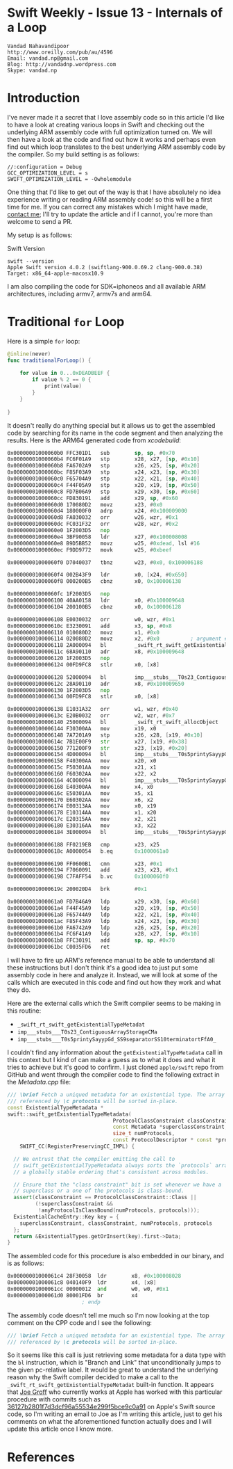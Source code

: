 Swift Weekly - Issue 13 - Internals of a Loop
===
	Vandad Nahavandipoor
	http://www.oreilly.com/pub/au/4596
	Email: vandad.np@gmail.com
	Blog: http://vandadnp.wordpress.com
	Skype: vandad.np

Introduction
===
I've never made it a secret that I love assembly code so in this article I'd like to have a look at creating various loops in Swift and checking out the underlying ARM assembly code with full optimization turned on. We will then have a look at the code and find out how it works and perhaps even find out which loop translates to the best underlying ARM assembly code by the compiler. So my build setting is as follows:

```
//:configuration = Debug
GCC_OPTIMIZATION_LEVEL = s
SWIFT_OPTIMIZATION_LEVEL = -Owholemodule
```

One thing that I'd like to get out of the way is that I have absolutely no idea experience writing or reading ARM assembly code! so this will be a first time for me. If you can correct any mistakes which I might have made, [contact me](mailto:vandad.np@gmail.com); I'll try to update the article and if I cannot, you're more than welcome to send a PR.

My setup is as follows:

Swift Version

```
swift --version
Apple Swift version 4.0.2 (swiftlang-900.0.69.2 clang-900.0.38)
Target: x86_64-apple-macosx10.9
```

I am also compiling the code for SDK=iphoneos and all available ARM architectures, including armv7, armv7s and arm64.


Traditional `for` Loop
===

Here is a simple `for` loop:

```swift
@inline(never)
func traditionalForLoop() {
    
    for value in 0...0xDEADBEEF {
        if value % 2 == 0 {
            print(value)
        }
    }
    
}
```

It doesn't really do anything special but it allows us to get the assembled code by searching for its name in the code segment and then analyzing the results. Here is the ARM64 generated code from *xcodebuild*:

```asm
0x00000001000060b0 FFC301D1   sub        sp, sp, #0x70
0x00000001000060b4 FC6F01A9   stp        x28, x27, [sp, #0x10]
0x00000001000060b8 FA6702A9   stp        x26, x25, [sp, #0x20]
0x00000001000060bc F85F03A9   stp        x24, x23, [sp, #0x30]
0x00000001000060c0 F65704A9   stp        x22, x21, [sp, #0x40]
0x00000001000060c4 F44F05A9   stp        x20, x19, [sp, #0x50]
0x00000001000060c8 FD7B06A9   stp        x29, x30, [sp, #0x60]
0x00000001000060cc FD830191   add        x29, sp, #0x60
0x00000001000060d0 170080D2   movz       x23, #0x0
0x00000001000060d4 180000F0   adrp       x24, #0x100009000
0x00000001000060d8 FA030032   orr        w26, wzr, #0x1
0x00000001000060dc FC031F32   orr        w28, wzr, #0x2
0x00000001000060e0 1F2003D5   nop        
0x00000001000060e4 3BF90058   ldr        x27, #0x100008008
0x00000001000060e8 B9D5BB52   movz       w25, #0xdead, lsl #16
0x00000001000060ec F9DD9772   movk       w25, #0xbeef

0x00000001000060f0 D7040037   tbnz       w23, #0x0, 0x100006188

0x00000001000060f4 002B43F9   ldr        x0, [x24, #0x650]
0x00000001000060f8 000200B5   cbnz       x0, 0x100006138

0x00000001000060fc 1F2003D5   nop        
0x0000000100006100 40AA0158   ldr        x0, #0x100009648
0x0000000100006104 200100B5   cbnz       x0, 0x100006128

0x0000000100006108 E0030032   orr        w0, wzr, #0x1
0x000000010000610c E3230091   add        x3, sp, #0x8
0x0000000100006110 010080D2   movz       x1, #0x0
0x0000000100006114 020080D2   movz       x2, #0x0          ; argument #1 for method _swift_rt_swift_getExistentialTypeMetadata
0x0000000100006118 2A000094   bl         _swift_rt_swift_getExistentialTypeMetadata
0x000000010000611c 68A90110   adr        x8, #0x100009648
0x0000000100006120 1F2003D5   nop        
0x0000000100006124 00FD9FC8   stlr       x0, [x8]

0x0000000100006128 52000094   bl         imp___stubs___T0s23_ContiguousArrayStorageCMa
0x000000010000612c 28A90110   adr        x8, #0x100009650
0x0000000100006130 1F2003D5   nop        
0x0000000100006134 00FD9FC8   stlr       x0, [x8]

0x0000000100006138 E1031A32   orr        w1, wzr, #0x40
0x000000010000613c E20B0032   orr        w2, wzr, #0x7
0x0000000100006140 25000094   bl         _swift_rt_swift_allocObject
0x0000000100006144 F30300AA   mov        x19, x0
0x0000000100006148 7A7201A9   stp        x26, x28, [x19, #0x10]
0x000000010000614c 7B1E00F9   str        x27, [x19, #0x38]
0x0000000100006150 771200F9   str        x23, [x19, #0x20]
0x0000000100006154 4D000094   bl         imp___stubs___T0s5printySayypGd_SS9separatorSS10terminatortFfA0_
0x0000000100006158 F40300AA   mov        x20, x0
0x000000010000615c F50301AA   mov        x21, x1
0x0000000100006160 F60302AA   mov        x22, x2
0x0000000100006164 4C000094   bl         imp___stubs___T0s5printySayypGd_SS9separatorSS10terminatortFfA1_
0x0000000100006168 E40300AA   mov        x4, x0
0x000000010000616c E50301AA   mov        x5, x1
0x0000000100006170 E60302AA   mov        x6, x2
0x0000000100006174 E00313AA   mov        x0, x19
0x0000000100006178 E10314AA   mov        x1, x20
0x000000010000617c E20315AA   mov        x2, x21
0x0000000100006180 E30316AA   mov        x3, x22
0x0000000100006184 3E000094   bl         imp___stubs___T0s5printySayypGd_SS9separatorSS10terminatortF

0x0000000100006188 FF0219EB   cmp        x23, x25
0x000000010000618c A0000054   b.eq       0x1000061a0

0x0000000100006190 FF0600B1   cmn        x23, #0x1
0x0000000100006194 F7060091   add        x23, x23, #0x1
0x0000000100006198 C7FAFF54   b.vc       0x1000060f0

0x000000010000619c 200020D4   brk        #0x1

0x00000001000061a0 FD7B46A9   ldp        x29, x30, [sp, #0x60]
0x00000001000061a4 F44F45A9   ldp        x20, x19, [sp, #0x50]
0x00000001000061a8 F65744A9   ldp        x22, x21, [sp, #0x40]
0x00000001000061ac F85F43A9   ldp        x24, x23, [sp, #0x30]
0x00000001000061b0 FA6742A9   ldp        x26, x25, [sp, #0x20]
0x00000001000061b4 FC6F41A9   ldp        x28, x27, [sp, #0x10]
0x00000001000061b8 FFC30191   add        sp, sp, #0x70
0x00000001000061bc C0035FD6   ret
```

I will have to fire up ARM's reference manual to be able to understand all these instructions but I don't think it's a good idea to just put some assembly code in here and analyze it. Instead, we will look at some of the calls which are executed in this code and find out how they work and what they do.


Here are the external calls which the Swift compiler seems to be making in this routine:

* `_swift_rt_swift_getExistentialTypeMetadat`
* `imp___stubs___T0s23_ContiguousArrayStorageCMa`
* `imp___stubs___T0s5printySayypGd_SS9separatorSS10terminatortFfA0_`

I couldn't find any information about the `getExistentialTypeMetadata` call in this context but I kind of can make a guess as to what it does and what it tries to achieve but it's good to confirm. I just cloned `apple/swift` repo from GitHub and went through the compiler code to find the following extract in the *Metadata.cpp* file:

```cpp
/// \brief Fetch a uniqued metadata for an existential type. The array
/// referenced by \c protocols will be sorted in-place.
const ExistentialTypeMetadata *
swift::swift_getExistentialTypeMetadata(
                                  ProtocolClassConstraint classConstraint,
                                  const Metadata *superclassConstraint,
                                  size_t numProtocols,
                                  const ProtocolDescriptor * const *protocols)
    SWIFT_CC(RegisterPreservingCC_IMPL) {

  // We entrust that the compiler emitting the call to
  // swift_getExistentialTypeMetadata always sorts the `protocols` array using
  // a globally stable ordering that's consistent across modules.

  // Ensure that the "class constraint" bit is set whenever we have a
  // superclass or a one of the protocols is class-bound.
  assert(classConstraint == ProtocolClassConstraint::Class ||
         (!superclassConstraint &&
          !anyProtocolIsClassBound(numProtocols, protocols)));
  ExistentialCacheEntry::Key key = {
    superclassConstraint, classConstraint, numProtocols, protocols
  };
  return &ExistentialTypes.getOrInsert(key).first->Data;
}
```

The assembled code for this procedure is also embedded in our binary, and is as follows:

```asm
0x00000001000061c4 28F30058  ldr        x8, #0x100008028
0x00000001000061c8 040140F9  ldr        x4, [x8]
0x00000001000061cc 00000012  and        w0, w0, #0x1
0x00000001000061d0 80001FD6  br         x4
                        ; endp
```

The assembly code doesn't tell me much so I'm now looking at the top comment on the CPP code and I see the following:

```cpp
/// \brief Fetch a uniqued metadata for an existential type. The array
/// referenced by \c protocols will be sorted in-place.
```

So it seems like this call is just retrieving some metadata for a data type with the `bl` instruction, which is "Branch and Link" that unconditionally jumps to the given pc-relative label. It would be great to understand the underlying reason why the Swift compiler decided to make a call to the `_swift_rt_swift_getExistentialTypeMetadat` built-in function. It appears that [Joe Groff](https://github.com/jckarter) who currently works at Apple has worked with this particular procedure with commits such as [36127b2801f7d3dcf96a55534e299f5bce9c0a91](https://github.com/apple/swift/commit/36127b2801f7d3dcf96a55534e299f5bce9c0a91) on Apple's Swift source code, so I'm writing an email to Joe as I'm writing this article, just to get his comments on what the aforementioned function actually does and I will update this article once I know more.



References
===
